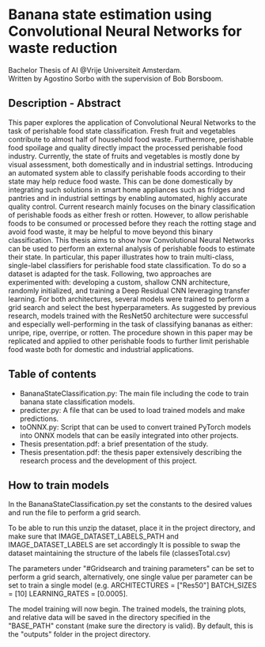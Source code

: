 # Banana state estimation using Convolutional Neural Networks for waste reduction
Bachelor Thesis of AI @Vrije Universiteit Amsterdam. <br>Written by Agostino Sorbo with the supervision of Bob Borsboom.


## Description - Abstract

This paper explores the application of Convolutional Neural Networks to the task of perishable food state classification.
Fresh fruit and vegetables contribute to almost half of household food waste. Furthermore, perishable food spoilage and quality directly impact the processed perishable food industry.
Currently, the state of fruits and vegetables is mostly done by visual assessment, both domestically and in industrial settings. Introducing an automated system able to classify perishable foods according to their state may help reduce food waste. This can be done domestically by integrating such solutions in smart home appliances such as fridges and pantries and in industrial settings by enabling automated, highly accurate quality control.
Current research mainly focuses on the binary classification of perishable foods as either fresh or rotten. However, to allow perishable foods to be consumed or processed before they reach the rotting stage and avoid food waste, it may be helpful to move beyond this binary classification. 
This thesis aims to show how Convolutional Neural Networks can be used to perform an external analysis of perishable foods to estimate their state.
In particular, this paper illustrates how to train multi-class, single-label classifiers for perishable food state classification.
To do so a dataset is adapted for the task. Following, two approaches are experimented with: developing a custom, shallow CNN architecture, randomly initialized, and training a Deep Residual CNN leveraging transfer learning.
For both architectures, several models were trained to perform a grid search and select the best hyperparameters. As suggested by previous research, models trained with the ResNet50 architecture were successful and especially well-performing in the task of classifying bananas as either: unripe, ripe, overripe, or rotten.
The procedure shown in this paper may be replicated and applied to other perishable foods to further limit perishable food waste both for domestic and industrial applications.


## Table of contents

* BananaStateClassification.py: The main file including the code to train banana state classification models.
* predicter.py: A file that can be used to load trained models and make predictions.
* toONNX.py: Script that can be used to convert trained PyTorch models into ONNX models that can be easily integrated into other projects.
* Thesis presentation.pdf: a brief presentation of the study.
* Thesis presentation.pdf: the thesis paper extensively describing the research process and the development of this project.


## How to train models

In the BananaStateClassification.py set the constants to the desired values and run the file to perform a grid search.

To be able to run this unzip the dataset, place it in the project directory, and make sure that IMAGE_DATASET_LABELS_PATH and IMAGE_DATASET_LABELS are set accordingly
It is possible to swap the dataset maintaining the structure of the labels file (classesTotal.csv)

The parameters under "#Gridsearch and training parameters" can be set to perform a grid search, alternatively, one single value per parameter can be set to train a single model (e.g. ARCHITECTURES = ["Res50"] BATCH_SIZES = [10] LEARNING_RATES = [0.0005].

The model training will now begin. The trained models, the training plots, and relative data will be saved in the directory specified in the "BASE_PATH" constant (make sure the directory is valid). By default, this is the "outputs" folder in the project directory. 
